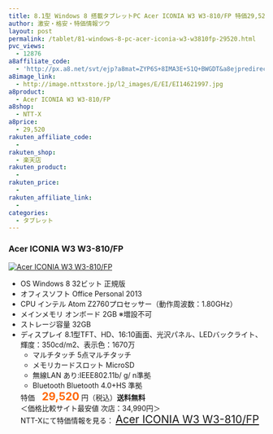 ```yaml
---
title: 8.1型 Windows 8 搭載タブレットPC Acer ICONIA W3 W3-810/FP 特価29,520円！送料無料！
author: 激安・格安・特価情報ツウ
layout: post
permalink: /tablet/81-windows-8-pc-acer-iconia-w3-w3810fp-29520.html
pvc_views:
  - 12876
a8affiliate_code:
  - 'http://px.a8.net/svt/ejp?a8mat=ZYP6S+8IMA3E+S1Q+BWGDT&a8ejpredirect=http://nttxstore.jp/_II_EI14621997'
a8image_link:
  - http://image.nttxstore.jp/l2_images/E/EI/EI14621997.jpg
a8product:
  - Acer ICONIA W3 W3-810/FP
a8shop:
  - NTT-X
a8price:
  - 29,520
rakuten_affiliate_code:
  - 
rakuten_shop:
  - 楽天店
rakuten_product:
  - 
rakuten_price:
  - 
rakuten_affiliate_link:
  - 
categories:
  - タブレット
---
```

### Acer ICONIA W3 W3-810/FP

<div class="img-bg2 img_L">
  <a title="Acer ICONIA W3 W3-810/FP" href="http://px.a8.net/svt/ejp?a8mat=ZYP6S+8IMA3E+S1Q+BWGDT&a8ejpredirect=http://nttxstore.jp/_II_EI14621997" target="_blank"><img src="http://i0.wp.com/image.nttxstore.jp/l2_images/E/EI/EI14621997.jpg?resize=120%2C120" border="0" alt="Acer ICONIA W3 W3-810/FP" style="border: 0pt none;" data-recalc-dims="1" /></a>
</div>

<!--more-->

  * OS Windows 8 32ビット 正規版
  * オフィスソフト Office Personal 2013
  * CPU インテル Atom Z2760プロセッサー（動作周波数：1.80GHz）
  * メインメモリ オンボード 2GB ※増設不可
  * ストレージ容量 32GB
  * ディスプレイ 8.1型TFT、HD、16:10画面、光沢パネル、LEDバックライト、輝度：350cd/m2、表示色：1670万 
      * マルチタッチ 5点マルチタッチ
      * メモリカードスロット MicroSD
      * 無線LAN あり:IEEE802.11b/ g/ n準拠
      * Bluetooth Bluetooth 4.0+HS 準拠</ul> 
    特価　<span style="color: #ff6600; font-size: 150%;"><strong>29,520</strong></span> 円（税込）**送料無料**  
    ＜価格比較サイト最安値 次店：34,990円＞  
    NTT-Xにて特価情報を見る： <span style="font-size: 150%;"><a href="http://px.a8.net/svt/ejp?a8mat=ZYP6S+8IMA3E+S1Q+BWGDT&a8ejpredirect=http://nttxstore.jp/_II_EI14621997" target="_blank">Acer ICONIA W3 W3-810/FP</a></span>
